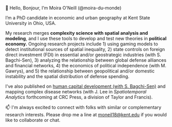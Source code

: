 👋 Hello, Bonjour, I’m Moira O'Neill (@moira-du-monde)

I’m a PhD candidate in economic and urban geography at Kent State University in Ohio, USA.
  
My research merges **complexity science with spatial analysis and modeling**, and I use these tools to develop and test new theories in **political economy.**
Ongoing research projects include 
       1) using gaming models to detect institutional sources of spatial inequality,
       2) state controls on foreign direct investment (FDI) in essential and/or geostrategic industries (with S. Bagchi-Sen), 
       3) analyzing the relationship between global defense alliances and financial networks,
       4) the economics of political independence (with M. Gawrys), and
       5) the relationship between geopolitical and/or domestic instability and the spatial distribution of defense spending.
  
I've also published on [human capital development (with S. Bagchi-Sen)]([url](https://link.springer.com/article/10.1007/s10708-022-10636-1)) and mapping complex disease networks (with J. Lee in *Spatiotemporal Analytics* forthcoming at CRC Press, a division of Taylor and Francis).

📫 I'm always excited to connect with folks with similar or complementary research interests.  Please drop me a line at moneil18@kent.edu if you would like to collaborate or chat.

<!---
moira-du-monde/moira-du-monde is a ✨ special ✨ repository because its `README.md` (this file) appears on your GitHub profile.
You can click the Preview link to take a look at your changes.
--->
